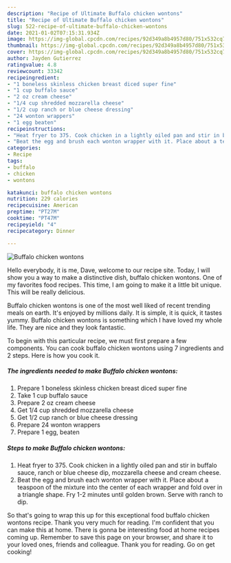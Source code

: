 ```yaml
---
description: "Recipe of Ultimate Buffalo chicken wontons"
title: "Recipe of Ultimate Buffalo chicken wontons"
slug: 522-recipe-of-ultimate-buffalo-chicken-wontons
date: 2021-01-02T07:15:31.934Z
image: https://img-global.cpcdn.com/recipes/92d349a8b4957d80/751x532cq70/buffalo-chicken-wontons-recipe-main-photo.jpg
thumbnail: https://img-global.cpcdn.com/recipes/92d349a8b4957d80/751x532cq70/buffalo-chicken-wontons-recipe-main-photo.jpg
cover: https://img-global.cpcdn.com/recipes/92d349a8b4957d80/751x532cq70/buffalo-chicken-wontons-recipe-main-photo.jpg
author: Jayden Gutierrez
ratingvalue: 4.8
reviewcount: 33342
recipeingredient:
- "1 boneless skinless chicken breast diced super fine"
- "1 cup buffalo sauce"
- "2 oz cream cheese"
- "1/4 cup shredded mozzarella cheese"
- "1/2 cup ranch or blue cheese dressing"
- "24 wonton wrappers"
- "1 egg beaten"
recipeinstructions:
- "Heat fryer to 375. Cook chicken in a lightly oiled pan and stir in buffalo sauce, ranch or blue cheese dip, mozzarella cheese and cream cheese."
- "Beat the egg and brush each wonton wrapper with it. Place about a teaspoon of the mixture into the center of each wrapper and fold over in a triangle shape. Fry 1-2 minutes until golden brown. Serve with ranch to dip."
categories:
- Recipe
tags:
- buffalo
- chicken
- wontons

katakunci: buffalo chicken wontons 
nutrition: 229 calories
recipecuisine: American
preptime: "PT27M"
cooktime: "PT47M"
recipeyield: "4"
recipecategory: Dinner

---
```



![Buffalo chicken wontons](https://img-global.cpcdn.com/recipes/92d349a8b4957d80/751x532cq70/buffalo-chicken-wontons-recipe-main-photo.jpg)

Hello everybody, it is me, Dave, welcome to our recipe site. Today, I will show you a way to make a distinctive dish, buffalo chicken wontons. One of my favorites food recipes. This time, I am going to make it a little bit unique. This will be really delicious.

Buffalo chicken wontons is one of the most well liked of recent trending meals on earth. It's enjoyed by millions daily. It is simple, it is quick, it tastes yummy. Buffalo chicken wontons is something which I have loved my whole life. They are nice and they look fantastic.




To begin with this particular recipe, we must first prepare a few components. You can cook buffalo chicken wontons using 7 ingredients and 2 steps. Here is how you cook it.

<!--inarticleads1-->

##### The ingredients needed to make Buffalo chicken wontons:

1. Prepare 1 boneless skinless chicken breast diced super fine
1. Take 1 cup buffalo sauce
1. Prepare 2 oz cream cheese
1. Get 1/4 cup shredded mozzarella cheese
1. Get 1/2 cup ranch or blue cheese dressing
1. Prepare 24 wonton wrappers
1. Prepare 1 egg, beaten




<!--inarticleads2-->

##### Steps to make Buffalo chicken wontons:

1. Heat fryer to 375. Cook chicken in a lightly oiled pan and stir in buffalo sauce, ranch or blue cheese dip, mozzarella cheese and cream cheese.
1. Beat the egg and brush each wonton wrapper with it. Place about a teaspoon of the mixture into the center of each wrapper and fold over in a triangle shape. Fry 1-2 minutes until golden brown. Serve with ranch to dip.




So that's going to wrap this up for this exceptional food buffalo chicken wontons recipe. Thank you very much for reading. I'm confident that you can make this at home. There is gonna be interesting food at home recipes coming up. Remember to save this page on your browser, and share it to your loved ones, friends and colleague. Thank you for reading. Go on get cooking!
